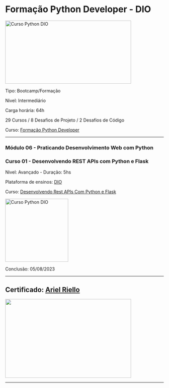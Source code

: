 # **Formação Python Developer - DIO**

<img src="https://hermes.dio.me/tracks/cover/ac0e208f-9ab9-471d-84ae-0107cfd2156a.png" alt="Curso Python DIO" width="400" height="200">

Tipo: Bootcamp/Formação

Nivel: Intermediário

Carga horária: 64h

29 Cursos / 8 Desafios de Projeto / 2 Desafios de Código

Curso: [Formação Python Developer](https://web.dio.me/track/formacao-python-developer)

---
### **Módulo 06 - Praticando Desenvolvimento Web com Python**
### **Curso 01 - Desenvolvendo REST APIs com Python e Flask**

Nivel: Avançado - Duração: 5hs

Plataforma de ensinos: [DIO](www.dio.me)

Curso: [Desenvolvendo Rest APIs Com Python e Flask](https://web.dio.me/course/desenvolvimento-avancado-de-rest-api-com-flask/learning/f2b22f12-5b79-4e9a-80a8-c916e387c423?back=/track/formacao-python-developer&tab=undefined&moduleId=undefined)

<img src="https://hermes.dio.me/courses/badge/47288d46-5127-4c7e-abb7-1bcf274f67e0.png" alt="Curso Python DIO" width="200" height="200">


Conclusão: 05/08/2023

---
## Certificado: [Ariel Riello](https://www.dio.me/certificate/1958DD30/share)

<img src="https://hermes.digitalinnovation.one/certificates/cover/1958DD30.jpg" width="400" height="250">

---